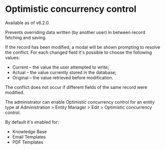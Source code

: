 # Optimistic concurrency control

Available as of v6.2.0.

Prevents overriding data written (by another user) in between record fetching and saving.

If the record has been modified, a modal will be shown prompting to resolve the conflict. For each changed field it's possible to choose the following values:

* Current – the value the user attempted to write;
* Actual – the value currently stored in the database;
* Original – the value retrieved before modification.

The conflict does not occur if different fields of the same record were modified.

The administrator can enable Optimistic concurrency control for an entity type at Administration > Entity Manager > Edit > Optimistic concurrency control.

By default it's enabled for:

* Knowledge Base
* Email Templates
* PDF Templates
